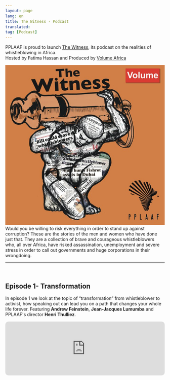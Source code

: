 ```yaml
---
layout: page
lang: en
title: The Witness - Podcast
translated: 
tag: [Podcast]
---
```

PPLAAF is proud to launch [The Witness](https://www.volume.africa/the-witness), its podcast on the realities of whistleblowing in Africa.<br/>
Hosted by Fatima Hassan and Produced by [Volume Africa](https://www.volume.africa)

<img class="img-responsive img-post center-block" src="/assets/images/posts/witness_podcast.jpg"> 


<div class="">Would you be willing to risk everything in order to stand up against corruption? These are the stories of the men and women who have done just that. They are a collection of brave and courageous whistleblowers who, all over Africa, have risked assassination, unemployment and severe stress in order to call out governments and huge corporations in their wrongdoing.</div>



---------
<br/>

## Episode 1- Transformation
In episode 1 we look at the topic of “transformation” from whistleblower to activist, how speaking out can lead you on a path that changes your whole life forever. Featuring **Andrew Feinstein**, **Jean-Jacques Lumumba** and PPLAAF's director **Henri Thulliez**.

<div style="width: 100%; height:170px; margin-bottom: 20px; border-radius: 10px; overflow:hidden;">
<iframe style="width: 100%; height:170px;" frameborder="no" scrolling="no" seamless src="https://player.captivate.fm/3c7007bf-3687-45f3-aab0-c68dd33c986a"></iframe>
</div>

<br/>
<br/>
<br/>
